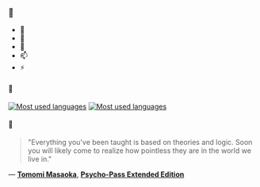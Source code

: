 ### 👋

- 🔭
- 🌱
- 💬
- 📫
- ⚡

#### 🧏

[![Most used languages](https://github-readme-stats-aynah.vercel.app/api/top-langs/?username=aynh&theme=solarized-dark&langs_count=6&layout=compact&hide_title=true)](https://github.com/anuraghazra/github-readme-stats#gh-dark-mode-only)
[![Most used languages](https://github-readme-stats-aynah.vercel.app/api/top-langs/?username=aynh&theme=solarized-light&langs_count=6&layout=compact&hide_title=true)](https://github.com/anuraghazra/github-readme-stats#gh-light-mode-only)

#### 💬

> "Everything you've been taught is based on theories and logic. Soon you will likely come to realize how pointless they are in the world we live in."

&mdash; [**Tomomi Masaoka**](https://myanimelist.net/character.php?q=Tomomi%20Masaoka&cat=character), [**Psycho-Pass Extended Edition**](https://myanimelist.net/search/all?q=Psycho-Pass%20Extended%20Edition&cat=all)
